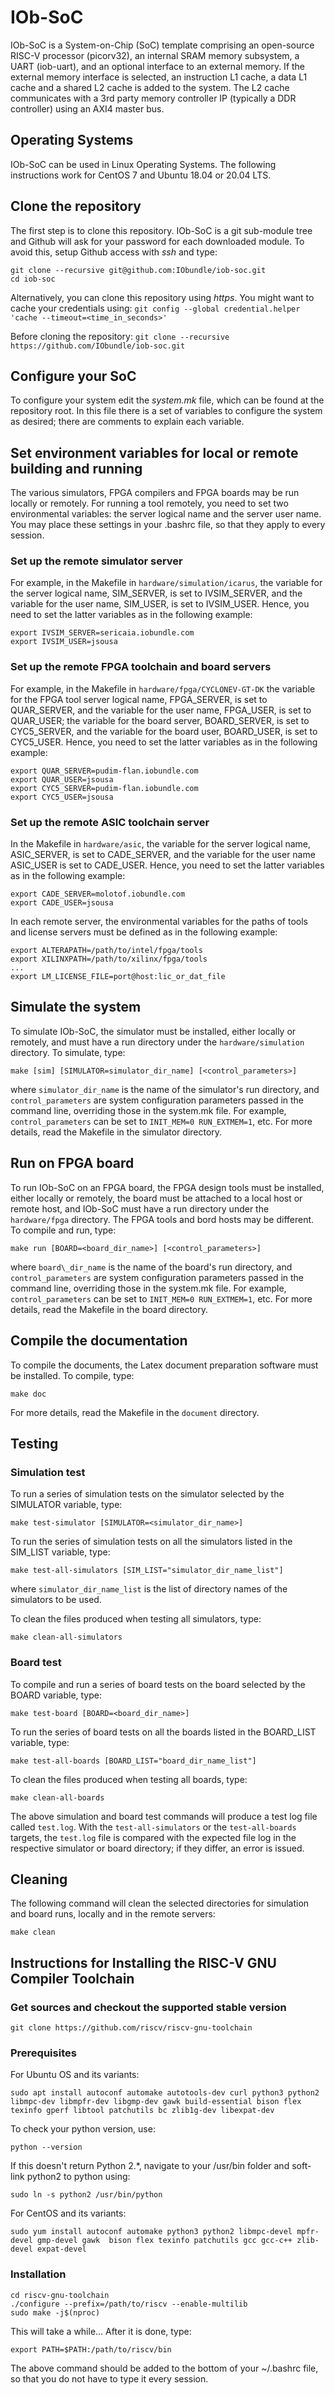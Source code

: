 # IOb-SoC

IOb-SoC is a System-on-Chip (SoC) template comprising an open-source RISC-V
processor (picorv32), an internal SRAM memory subsystem, a UART (iob-uart), and
an optional interface to an external memory. If the external memory interface is
selected, an instruction L1 cache, a data L1 cache and a shared L2 cache is
added to the system. The L2 cache communicates with a 3rd party memory
controller IP (typically a DDR controller) using an AXI4 master bus.

## Operating Systems

IOb-SoC can be used in Linux Operating Systems. The following instructions work
for CentOS 7 and Ubuntu 18.04 or 20.04 LTS.

## Clone the repository

The first step is to clone this repository. IOb-SoC is a git sub-module tree and
Github will ask for your password for each downloaded module. To avoid this,
setup Github access with *ssh* and type:
```
git clone --recursive git@github.com:IObundle/iob-soc.git
cd iob-soc
```

Alternatively, you can clone this repository using *https*. You might want to
cache your credentials using:
``git config --global credential.helper 'cache --timeout=<time_in_seconds>'``

Before cloning the repository:
``git clone --recursive https://github.com/IObundle/iob-soc.git``


## Configure your SoC

To configure your system edit the *system.mk* file, which can be found at the
repository root. In this file there is a set of variables to configure the
system as desired; there are comments to explain each variable.


## Set environment variables for local or remote building and running

The various simulators, FPGA compilers and FPGA boards may be run locally or
remotely. For running a tool remotely, you need to set two environmental
variables: the server logical name and the server user name. You may place these
settings in your .bashrc file, so that they apply to every session.


### Set up the remote simulator server

For example, in the Makefile in `hardware/simulation/icarus`, the variable for
the server logical name, SIM\_SERVER, is set to IVSIM\_SERVER, and the variable
for the user name, SIM\_USER, is set to IVSIM_USER. Hence, you need to set the
latter variables as in the following example:

```
export IVSIM_SERVER=sericaia.iobundle.com
export IVSIM_USER=jsousa
```

### Set up the remote FPGA toolchain and board servers

For example, in the Makefile in `hardware/fpga/CYCLONEV-GT-DK` the variable for
the FPGA tool server logical name, FPGA\_SERVER, is set to QUAR\_SERVER, and the
variable for the user name, FPGA\_USER, is set to QUAR\_USER; the variable for
the board server, BOARD\_SERVER, is set to CYC5\_SERVER, and the variable for
the board user, BOARD\_USER, is set to CYC5_USER. Hence, you need to set the
latter variables as in the following example:

```
export QUAR_SERVER=pudim-flan.iobundle.com
export QUAR_USER=jsousa
export CYC5_SERVER=pudim-flan.iobundle.com
export CYC5_USER=jsousa
```

### Set up the remote ASIC toolchain server

In the Makefile in `hardware/asic`, the variable for the server logical name,
ASIC\_SERVER, is set to CADE\_SERVER, and the variable for the user name
ASIC\_USER is set to CADE\_USER. Hence, you need to set the latter variables as
in the following example:

```
export CADE_SERVER=molotof.iobundle.com
export CADE_USER=jsousa

```

In each remote server, the environmental variables for the paths of tools and
license servers must be defined as in the following example:

```
export ALTERAPATH=/path/to/intel/fpga/tools
export XILINXPATH=/path/to/xilinx/fpga/tools
...
export LM_LICENSE_FILE=port@host:lic_or_dat_file
```


## Simulate the system

To simulate IOb-SoC, the simulator must be installed, either locally or
remotely, and must have a run directory under the `hardware/simulation`
directory. To simulate, type:

```
make [sim] [SIMULATOR=simulator_dir_name] [<control_parameters>]
```
where `simulator_dir_name` is the name of the simulator's run directory, and
`control_parameters` are system configuration parameters passed in the command
line, overriding those in the system.mk file. For example, `control_parameters`
can be set to `INIT_MEM=0 RUN_EXTMEM=1`, etc. For more details, read the
Makefile in the simulator directory.


## Run on FPGA board

To run IOb-SoC on an FPGA board, the FPGA design tools must be installed, either
locally or remotely, the board must be attached to a local host or remote host,
and IOb-SoC must have a run directory under the `hardware/fpga` directory. The
FPGA tools and bord hosts may be different. To compile and run, type:

``` 
make run [BOARD=<board_dir_name>] [<control_parameters>] 
``` 
where `board\_dir_name` is the name of the board's run directory, and
`control_parameters` are system configuration parameters passed in the command
line, overriding those in the system.mk file. For example, `control_parameters`
can be set to `INIT_MEM=0 RUN_EXTMEM=1`, etc. For more details, read the
Makefile in the board directory.



## Compile the documentation

To compile the documents, the Latex document preparation software must be
installed. To compile, type:
```
make doc
```

For more details, read the Makefile in the `document` directory.



## Testing

### Simulation test

To run a series of simulation tests on the simulator selected by the SIMULATOR
variable, type:

```
make test-simulator [SIMULATOR=<simulator_dir_name>]
```

To run the series of simulation tests on all the simulators listed in the
SIM\_LIST variable, type:

```
make test-all-simulators [SIM_LIST="simulator_dir_name_list"]
```
where `simulator_dir_name_list` is the list of directory names of the simulators
to be used.

To clean the files produced when testing all simulators, type:

```
make clean-all-simulators
```


### Board test

To compile and run a series of board tests on the board selected by the BOARD
variable, type:

```
make test-board [BOARD=<board_dir_name>]
```

To run the series of board tests on all the boards listed in the BOARD\_LIST
variable, type:

```
make test-all-boards [BOARD_LIST="board_dir_name_list"]
```

To clean the files produced when testing all boards, type:
```
make clean-all-boards
```

The above simulation and board test commands will produce a test log file called
`test.log`. With the `test-all-simulators` or the `test-all-boards` targets, the
`test.log` file is compared with the expected file log in the respective
simulator or board directory; if they differ, an error is issued.


## Cleaning

The following command will clean the selected directories for simulation and
board runs, locally and in the remote servers:

```
make clean
```



## Instructions for Installing the RISC-V GNU Compiler Toolchain

### Get sources and checkout the supported stable version

```
git clone https://github.com/riscv/riscv-gnu-toolchain
```

### Prerequisites

For Ubuntu OS and its variants:

```
sudo apt install autoconf automake autotools-dev curl python3 python2 libmpc-dev libmpfr-dev libgmp-dev gawk build-essential bison flex texinfo gperf libtool patchutils bc zlib1g-dev libexpat-dev
```

To check your python version, use:
```
python --version
```

If this doesn't return Python 2.*, navigate to your /usr/bin folder and
soft-link python2 to python using:
```
sudo ln -s python2 /usr/bin/python
```

For CentOS and its variants:
```
sudo yum install autoconf automake python3 python2 libmpc-devel mpfr-devel gmp-devel gawk  bison flex texinfo patchutils gcc gcc-c++ zlib-devel expat-devel
```

### Installation

```
cd riscv-gnu-toolchain
./configure --prefix=/path/to/riscv --enable-multilib
sudo make -j$(nproc)
```

This will take a while... After it is done, type:
```
export PATH=$PATH:/path/to/riscv/bin
```

The above command should be added to the bottom of your ~/.bashrc file, so that
you do not have to type it every session.
